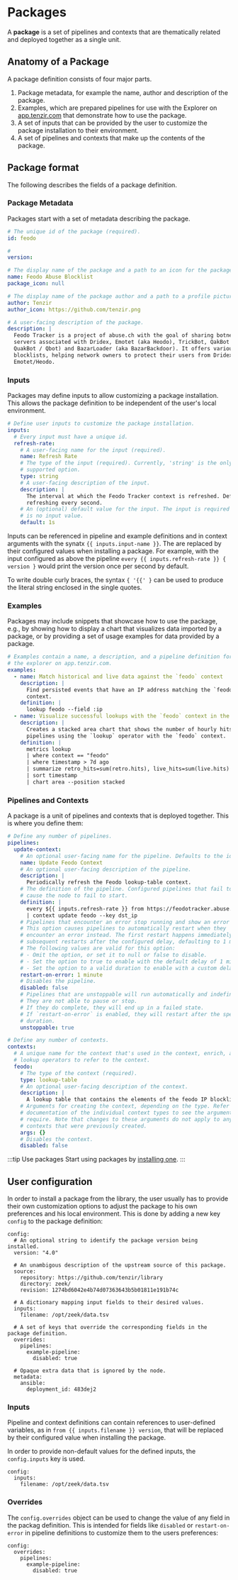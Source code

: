# Packages

A **package** is a set of pipelines and contexts that are thematically related
and deployed together as a single unit.

## Anatomy of a Package

A package definition consists of four major parts.

1. Package metadata, for example the name, author and description of the
   package.
2. Examples, which are prepared pipelines for use with the Explorer on
   [app.tenzir.com](https://app.tenzir.com/explorer) that demonstrate how to use
   the package.
3. A set of inputs that can be provided by the user to customize the package
   installation to their environment.
4. A set of pipelines and contexts that make up the contents of the package.

## Package format

The following describes the fields of a package definition.

### Package Metadata

Packages start with a set of metadata describing the package.

```yaml
# The unique id of the package (required).
id: feodo

# 
version:

# The display name of the package and a path to an icon for the package.
name: Feodo Abuse Blocklist
package_icon: null

# The display name of the package author and a path to a profile picture.
author: Tenzir
author_icon: https://github.com/tenzir.png

# A user-facing description of the package.
description: |
  Feodo Tracker is a project of abuse.ch with the goal of sharing botnet C&C
  servers associated with Dridex, Emotet (aka Heodo), TrickBot, QakBot (aka
  QuakBot / Qbot) and BazarLoader (aka BazarBackdoor). It offers various
  blocklists, helping network owners to protect their users from Dridex and
  Emotet/Heodo.
```

### Inputs

Packages may define inputs to allow customizing a package installation. This
allows the package definition to be independent of the user's local environment.

```yaml
# Define user inputs to customize the package installation.
inputs:
  # Every input must have a unique id.
  refresh-rate:
    # A user-facing name for the input (required).
    name: Refresh Rate
    # The type of the input (required). Currently, 'string' is the only
    # supported option.
    type: string
    # A user-facing description of the input.
    description: |
      The interval at which the Feodo Tracker context is refreshed. Defaults to
      refreshing every second.
    # An (optional) default value for the input. The input is required if there
    # is no input value.
    default: 1s
```

Inputs can be referenced in pipeline and example definitions and in context arguments
with the synatx `{{ inputs.input-name }}`. The are replaced by their configured values
when installing a package. For example, with the input configured as above the pipeline
`every {{ inputs.refresh-rate }} { version }` would print the version once per second by default.

To write double curly braces, the syntax `{ '{{' }` can be used to produce the literal
string enclosed in the single quotes.

### Examples

Packages may include snippets that showcase how to use the package, e.g., by
showing how to display a chart that visualizes data imported by a package, or by
providing a set of usage examples for data provided by a package.

```yaml
# Examples contain a name, a description, and a pipeline definition for use with
# the explorer on app.tenzir.com.
examples:
  - name: Match historical and live data against the `feodo` context
    description: |
      Find persisted events that have an IP address matching the `feodo`
      context.
    definition: |
      lookup feodo --field :ip
  - name: Visualize successful lookups with the `feodo` context in the last week
    description: |
      Creates a stacked area chart that shows the number of hourly hits of
      pipelines using the `lookup` operator with the `feodo` context.
    definition: |
      metrics lookup
      | where context == "feodo"
      | where timestamp > 7d ago
      | summarize retro_hits=sum(retro.hits), live_hits=sum(live.hits) by timestamp resolution 1h
      | sort timestamp
      | chart area --position stacked
```

### Pipelines and Contexts

A package is a unit of pipelines and contexts that is deployed together. This is
where you define them:

```yaml
# Define any number of pipelines.
pipelines:
  update-context:
    # An optional user-facing name for the pipeline. Defaults to the id.
    name: Update Feodo Context
    # An optional user-facing description of the pipeline.
    description: |
      Periodically refresh the Feodo lookup-table context.
    # The definition of the pipeline. Configured pipelines that fail to start
    # cause the node to fail to start.
    definition: |
      every ${{ inputs.refresh-rate }} from https://feodotracker.abuse.ch/downloads/ipblocklist_aggressive.csv read csv --allow-comments
      | context update feodo --key dst_ip
    # Pipelines that encounter an error stop running and show an error state.
    # This option causes pipelines to automatically restart when they
    # encounter an error instead. The first restart happens immediately, and
    # subsequent restarts after the configured delay, defaulting to 1 minute.
    # The following values are valid for this option:
    # - Omit the option, or set it to null or false to disable.
    # - Set the option to true to enable with the default delay of 1 minute.
    # - Set the option to a valid duration to enable with a custom delay.
    restart-on-error: 1 minute
    # Disables the pipeline.
    disabled: false
    # Pipelines that are unstoppable will run automatically and indefinitely.
    # They are not able to pause or stop.
    # If they do complete, they will end up in a failed state.
    # If `restart-on-error` is enabled, they will restart after the specified
    # duration.
    unstoppable: true

# Define any number of contexts.
contexts:
  # A unique name for the context that's used in the context, enrich, and
  # lookup operators to refer to the context.
  feodo:
    # The type of the context (required).
    type: lookup-table
    # An optional user-facing description of the context.
    description: |
      A lookup table that contains the elements of the feodo IP blocklist.
    # Arguments for creating the context, depending on the type. Refer to the
    # documentation of the individual context types to see the arguments they
    # require. Note that changes to these arguments do not apply to any
    # contexts that were previously created.
    args: {}
    # Disables the context.
    disabled: false
```

:::tip Use packages
Start using packages by [installing one](installation/install-a-package.md).
:::

## User configuration

In order to install a package from the library, the user usually has to provide
their own customization options to adjust the package to his own preferences
and his local environment. This is done by adding a new key `config` to the
package definition:

```
config:
  # An optional string to identify the package version being installed.
  version: "4.0"

  # An unambigous description of the upstream source of this package.
  source:
    repository: https://github.com/tenzir/library
    directory: zeek/
    revision: 1274bd6042e4b74d07363643b5b01811e191b74c

  # A dictionary mapping input fields to their desired values.
  inputs:
    filename: /opt/zeek/data.tsv

  # A set of keys that override the corresponding fields in the package definition.
  overrides:
    pipelines:
      example-pipeline:
        disabled: true

  # Opaque extra data that is ignored by the node.
  metadata:
    ansible:
      deployment_id: 483dej2

```

### Inputs

Pipeline and context definitions can contain references to user-defined variables,
as in `from {{ inputs.filename }} version`, that will be replaced by their
configured value when installing the package.

In order to provide non-default values for the defined inputs, the `config.inputs`
key is used.

```
config:
  inputs:
    filename: /opt/zeek/data.tsv
```

### Overrides

The `config.overrides` object can be used to change the value of any field in the
packag definition. This is intended for fields like `disabled` or `restart-on-error`
in pipeline definitions to customize them to the users preferences:

```
config:
  overrides:
    pipelines:
      example-pipeline:
        disabled: true
```

